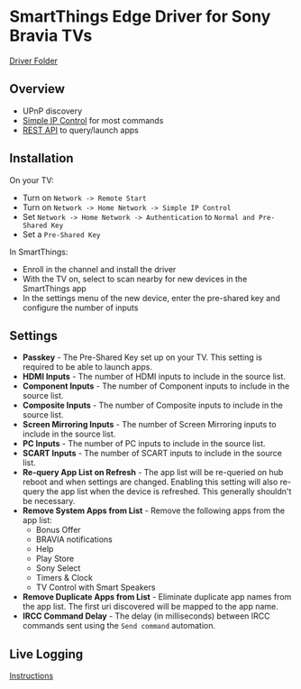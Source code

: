 # SmartThings Edge Driver for Sony Bravia TVs

[Driver Folder](sony-bravia-tv)

## Overview

- UPnP discovery
- [Simple IP Control](https://pro-bravia.sony.net/develop/integrate/ssip/overview/index.html) for most commands
- [REST API](https://pro-bravia.sony.net/develop/integrate/rest-api/spec/index.html) to query/launch apps

## Installation

On your TV:
- Turn on `Network -> Remote Start`
- Turn on `Network -> Home Network -> Simple IP Control`
- Set `Network -> Home Network -> Authentication` to `Normal and Pre-Shared Key`
- Set a `Pre-Shared Key`

In SmartThings:
- Enroll in the channel and install the driver
- With the TV on, select to scan nearby for new devices in the SmartThings app
- In the settings menu of the new device, enter the pre-shared key and configure the number of inputs

## Settings

- **Passkey** - The Pre-Shared Key set up on your TV. This setting is required to be able to launch apps.
- **HDMI Inputs** - The number of HDMI inputs to include in the source list.
- **Component Inputs** - The number of Component inputs to include in the source list.
- **Composite Inputs** - The number of Composite inputs to include in the source list.
- **Screen Mirroring Inputs** - The number of Screen Mirroring inputs to include in the source list.
- **PC Inputs** - The number of PC inputs to include in the source list.
- **SCART Inputs** - The number of SCART inputs to include in the source list.
- **Re-query App List on Refresh** - The app list will be re-queried on hub reboot and when settings are changed. Enabling this setting will also re-query the app list when the device is refreshed. This generally shouldn't be necessary.
- **Remove System Apps from List** - Remove the following apps from the app list:
  - Bonus Offer
  - BRAVIA notifications
  - Help
  - Play Store
  - Sony Select
  - Timers &amp; Clock
  - TV Control with Smart Speakers
- **Remove Duplicate Apps from List** - Eliminate duplicate app names from the app list. The first uri discovered will be mapped to the app name.
- **IRCC Command Delay** - The delay (in milliseconds) between IRCC commands sent using the `Send command` automation.

## Live Logging
[Instructions](../../LIVELOGGING.md)
